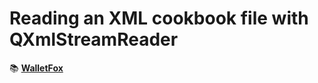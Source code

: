 # Reading an XML cookbook file with QXmlStreamReader
📚 [**WalletFox**](https://www.walletfox.com/course/qxmlstreamreaderexample.php)  

